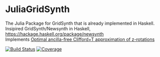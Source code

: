 # JuliaGridSynth

The Julia Package for GridSynth that is already implemented in Haskell.
Insipired GridSynth/Newsynth in Haskell, https://hackage.haskell.org/package/newsynth    
Implements [Optimal ancilla-free Clifford+T approximation of z-rotations](http://arxiv.org/abs/1403.2975)

[![Build Status](https://github.com/isolatedinformation/JuliaGridSynth.jl/actions/workflows/CI.yml/badge.svg?branch=main)](https://github.com/isolatedinformation/JuliaGridSynth.jl/actions/workflows/CI.yml?query=branch%3Amain)
[![Coverage](https://codecov.io/gh/isolatedinformation/JuliaGridSynth.jl/branch/main/graph/badge.svg)](https://codecov.io/gh/isolatedinformation/JuliaGridSynth.jl)
